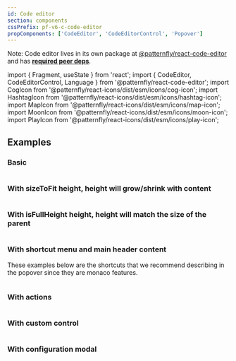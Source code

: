 ```yaml
---
id: Code editor
section: components
cssPrefix: pf-v6-c-code-editor
propComponents: ['CodeEditor', 'CodeEditorControl', 'Popover']
---
```


Note: Code editor lives in its own package at [@patternfly/react-code-editor](https://www.npmjs.com/package/@patternfly/react-code-editor) and has [**required peer deps**](https://github.com/patternfly/patternfly-react/blob/main/packages/react-code-editor/package.json).

import { Fragment, useState } from 'react';
import { CodeEditor, CodeEditorControl, Language } from '@patternfly/react-code-editor';
import CogIcon from '@patternfly/react-icons/dist/esm/icons/cog-icon';
import HashtagIcon from '@patternfly/react-icons/dist/esm/icons/hashtag-icon';
import MapIcon from '@patternfly/react-icons/dist/esm/icons/map-icon';
import MoonIcon from '@patternfly/react-icons/dist/esm/icons/moon-icon';
import PlayIcon from '@patternfly/react-icons/dist/esm/icons/play-icon';

## Examples

### Basic

```ts file="./CodeEditorBasic.tsx"

```

### With sizeToFit height, height will grow/shrink with content

```ts file="./CodeEditorSizeToFit.tsx"

```

### With isFullHeight height, height will match the size of the parent

```ts file="CodeEditorFullHeight.tsx"

```

### With shortcut menu and main header content

These examples below are the shortcuts that we recommend describing in the popover since they are monaco features.

```ts file="./CodeEditorShortcutMainHeader.tsx"

```

### With actions

```ts file="./CodeEditorWithActions.tsx"

```

### With custom control

```ts file="CodeEditorCustomControl.tsx"

```

### With configuration modal

```ts file="CodeEditorConfigurationModal.tsx"

```
